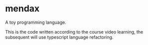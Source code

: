 # mendax
A toy programming language.

This is the code written according to the course video learning, the subsequent will use typescript language refactoring.
